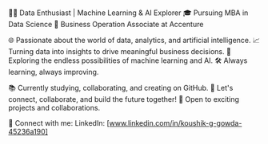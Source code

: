 👨‍💻 Data Enthusiast | Machine Learning & AI Explorer
🎓 Pursuing MBA in Data Science
💼 Business Operation Associate at Accenture

🌐 Passionate about the world of data, analytics, and artificial intelligence.
📈 Turning data into insights to drive meaningful business decisions.
🤖 Exploring the endless possibilities of machine learning and AI.
🛠️ Always learning, always improving.

📚 Currently studying, collaborating, and creating on GitHub.
💬 Let's connect, collaborate, and build the future together!
🌟 Open to exciting projects and collaborations.

📌 Connect with me:
LinkedIn: [www.linkedin.com/in/koushik-g-gowda-45236a190]

